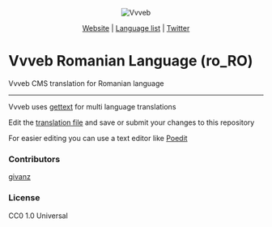 <p align="center">
  <img src="https://www.vvveb.com/admin/themes/default/img/biglogo.png" alt="Vvveb">
</p>
<p align="center">
  <a href="https://www.vvveb.com">Website</a> |
  <a href="https://www.vvveb.com/page/contribute#language">Language list</a> |
  <a href="https://twitter.com/vvvebcms">Twitter</a> 
</p>

# Vvveb Romanian Language (ro_RO)

Vvveb CMS translation for Romanian language

---

Vvveb uses [gettext](https://https://www.gnu.org/software/gettext/manual/gettext.html) for multi language translations

Edit the [translation file](/LC_MESSAGES/vvveb.po) and save or submit your changes to this repository

For easier editing you can use a text editor like [Poedit](https://poedit.net/) 

### Contributors

[givanz](https://github.com/givanz)

### License

CC0 1.0 Universal
